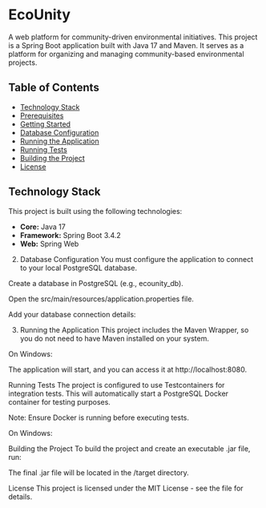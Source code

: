 # EcoUnity

A web platform for community-driven environmental initiatives. This project is a Spring Boot application built with Java 17 and Maven. It serves as a platform for organizing and managing community-based environmental projects.

## Table of Contents

* [Technology Stack](#technology-stack)
* [Prerequisites](#prerequisites)
* [Getting Started](#getting-started)
* [Database Configuration](#database-configuration)
* [Running the Application](#running-the-application)
* [Running Tests](#running-tests)
* [Building the Project](#building-the-project)
* [License](#license)

## Technology Stack

This project is built using the following technologies:

* **Core:** Java 17
* **Framework:** Spring Boot 3.4.2
* **Web:** Spring Web


2. Database Configuration
You must configure the application to connect to your local PostgreSQL database.

Create a database in PostgreSQL (e.g., ecounity_db).

Open the src/main/resources/application.properties file.

Add your database connection details:

3. Running the Application
This project includes the Maven Wrapper, so you do not need to have Maven installed on your system.

On Windows:

The application will start, and you can access it at http://localhost:8080.

Running Tests
The project is configured to use Testcontainers for integration tests. This will automatically start a PostgreSQL Docker container for testing purposes.

Note: Ensure Docker is running before executing tests.

On Windows:

Building the Project
To build the project and create an executable .jar file, run:

The final .jar file will be located in the /target directory.

License
This project is licensed under the MIT License - see the file for details.

